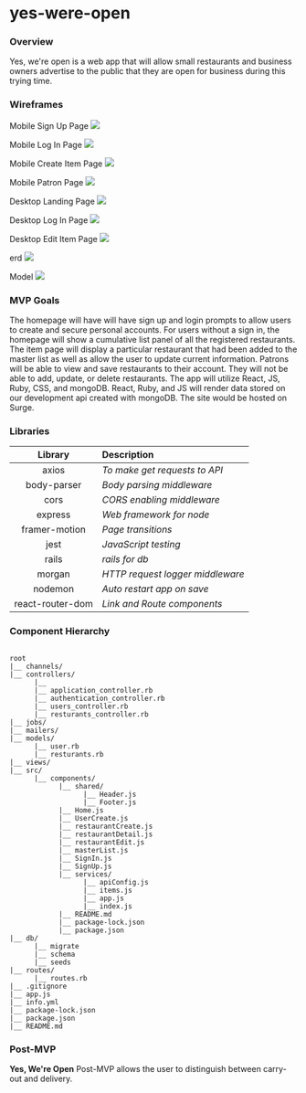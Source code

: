 # yes-were-open
### Overview
Yes, we're open is a web app that will allow small restaurants and business owners advertise to the public that they are open for business during this trying time.


### Wireframes


Mobile Sign Up Page
![](https://imgur.com/gXtuG7y.png)

Mobile Log In Page
![](https://imgur.com/ygB63mk.png)


Mobile Create Item Page
![](https://imgur.com/0mS0RwH.png)

Mobile Patron Page
![](https://i.imgur.com/qecskp9.png)

Desktop Landing Page
![](https://i.imgur.com/GiNoRHY.png)


Desktop Log In Page
![](https://imgur.com/hIJCGxA)


Desktop Edit Item Page
![](https://i.imgur.com/w6F1ztX.png)

erd
![](https://i.imgur.com/4w5ZBn8.png)

Model
![](https://i.imgur.com/GfuxKl2.png)

### MVP Goals

The homepage will have will have sign up and login prompts to allow users to create and secure personal accounts. For users without a sign in, the homepage will show a cumulative list panel of all the registered restaurants.
The item page will display a particular restaurant that had been added to the master list as well as allow the user to update current information.
Patrons will be able to view and save restaurants to their account.  They will not be able to add, update, or delete restaurants.
The app will utilize React, JS, Ruby, CSS, and mongoDB. React, Ruby, and JS will render data stored on our development api created with mongoDB. The site would be hosted on Surge.

### Libraries

|     Library      | Description                      |
| :--------------: | :------------------------------- |
|      axios       | _To make get requests to API_    |
|   body-parser    | _Body parsing middleware_        |
|       cors       | _CORS enabling middleware_       |
|     express      | _Web framework for node_         |
|  framer-motion   | _Page transitions_               |
|       jest       | _JavaScript testing_             |
|     rails        | _rails for db_                   |
|      morgan      | _HTTP request logger middleware_ |
|     nodemon      | _Auto restart app on save_       |
| react-router-dom | _Link and Route components_      |

### Component Hierarchy

```structure

root
|__ channels/
|__ controllers/
      |__ 
      |__ application_controller.rb
      |__ authentication_controller.rb
      |__ users_controller.rb
      |__ resturants_controller.rb
|__ jobs/
|__ mailers/
|__ models/
      |__ user.rb
      |__ resturants.rb
|__ views/
|__ src/
      |__ components/
            |__ shared/
                  |__ Header.js
                  |__ Footer.js
            |__ Home.js
            |__ UserCreate.js
            |__ restaurantCreate.js
            |__ restaurantDetail.js
            |__ restaurantEdit.js
            |__ masterList.js
            |__ SignIn.js
            |__ SignUp.js
            |__ services/
                  |__ apiConfig.js
                  |__ items.js
                  |__ app.js
                  |__ index.js
            |__ README.md
            |__ package-lock.json
            |__ package.json
|__ db/
      |__ migrate
      |__ schema
      |__ seeds
|__ routes/
      |__ routes.rb
|__ .gitignore
|__ app.js
|__ info.yml
|__ package-lock.json
|__ package.json
|__ README.md

```

### Post-MVP

**Yes, We're Open** 
Post-MVP allows the user to distinguish between carry-out and delivery. 
